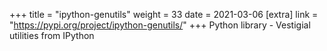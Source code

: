 +++
title = "ipython-genutils"
weight = 33
date = 2021-03-06
[extra]
link = "https://pypi.org/project/ipython-genutils/"
+++
Python library - Vestigial utilities from IPython

